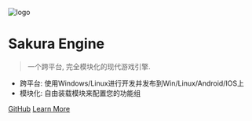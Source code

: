 <!--
 * @Author: your name
 * @Date: 2020-03-03 23:06:12
 * @LastEditTime: 2020-03-03 23:23:00
 * @LastEditors: Please set LastEditors
 * @Description: In User Settings Edit
 * @FilePath: \undefinedd:\SakuraDocument\_coverpage.md
 -->
![logo](https://file.moetu.org/images/2020/03/03/Sakura-Icon3327e691441cb7a0.md.jpg)

# Sakura Engine

> 一个跨平台, 完全模块化的现代游戏引擎.

* 跨平台: 使用Windows/Linux进行开发并发布到Win/Linux/Android/IOS上
* 模块化: 自由装载模块来配置您的功能组
  

[GitHub](https://github.com/SaeruHikari/SakuraEngine)
[Learn More](#quick-start)